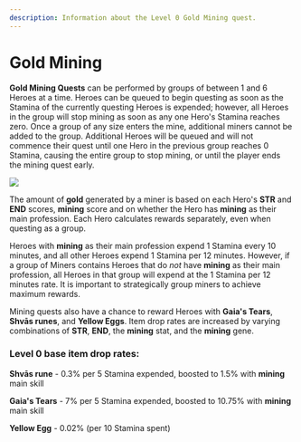 ```yaml
---
description: Information about the Level 0 Gold Mining quest.
---
```


# Gold Mining

**Gold Mining Quests** can be performed by groups of between 1 and 6 Heroes at a time.  Heroes can be queued to begin questing as soon as the Stamina of the currently questing Heroes is expended; however, all Heroes in the group will stop mining as soon as any one Hero's Stamina reaches zero. Once a group of any size enters the mine, additional miners cannot be added to the group. Additional Heroes will be queued and will not commence their quest until one Hero in the previous group reaches 0 Stamina, causing the entire group to stop mining, or until the player ends the mining quest early.

![](../../../.gitbook/assets/raw\_gold\_nugget.png)

The amount of **gold** generated by a miner is based on each Hero's **STR** and **END** scores, **mining** score and on whether the Hero has **mining** as their main profession. Each Hero calculates rewards separately, even when questing as a group.

Heroes with **mining** as their main profession expend 1 Stamina every 10 minutes, and all other Heroes expend 1 Stamina per 12 minutes. However, if a group of Miners contains Heroes that do _not_ have **mining** as their main profession, all Heroes in that group will expend at the 1 Stamina per 12 minutes rate. It is important to strategically group miners to achieve maximum rewards.

Mining quests also have a chance to reward Heroes with **Gaia's Tears**, **Shvās runes**, and **Yellow Eggs**. Item drop rates are increased by varying combinations of **STR**, **END**, the **mining** stat, and the **mining** gene.

### Level 0 base item drop rates:

**Shvās rune** - 0.3% per 5 Stamina expended, boosted to 1.5% with **mining** main skill&#x20;

**Gaia's Tears** - 7%  per 5 Stamina expended, boosted to 10.75% with **mining** main skill

**Yellow Egg** - 0.02% (per 10 Stamina spent)
